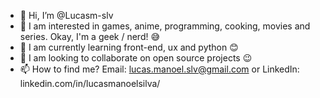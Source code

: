 - 👋 Hi, I’m @Lucasm-slv
- 👀 I am interested in games, anime, programming, cooking, movies and series. Okay, I'm a geek / nerd! 😅
- 🌱 I am currently learning front-end, ux and python 😊
- 💞️ I am looking to collaborate on open source projects 😉
- 📫 How to find me? Email: lucas.manoel.slv@gmail.com or LinkedIn: linkedin.com/in/lucasmanoelsilva/

<!---
Lucasm-slv/Lucasm-slv is a ✨ special ✨ repository because its `README.md` (this file) appears on your GitHub profile.
You can click the Preview link to take a look at your changes.
--->
